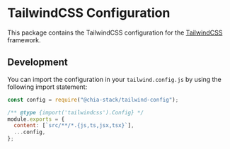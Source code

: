 # TailwindCSS Configuration

This package contains the TailwindCSS configuration for the [TailwindCSS](https://tailwindcss.com/) framework.

## Development

You can import the configuration in your `tailwind.config.js` by using the following import statement:

```js
const config = require("@chia-stack/tailwind-config");

/** @type {import('tailwindcss').Config} */
module.exports = {
  content: [`src/**/*.{js,ts,jsx,tsx}`],
  ...config,
};
```
